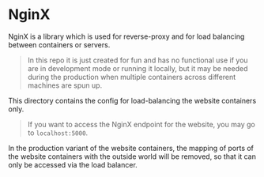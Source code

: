 # NginX

NginX is a library which is used for reverse-proxy and for load balancing between containers or servers.

> In this repo it is just created for fun and has no functional use if you are in development mode or running it locally, but it may be needed during the production when multiple containers across different machines are spun up.

This directory contains the config for load-balancing the website containers only.

> If you want to access the NginX endpoint for the website, you may go to `localhost:5000`.

In the production variant of the website containers, the mapping of ports of the website containers with the outside world will be removed, so that it can only be accessed via the load balancer.
